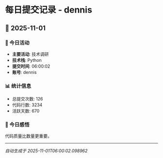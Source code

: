 # 每日提交记录 - dennis

## 📅 2025-11-01

### 🎯 今日活动
- **主要活动**: 技术调研
- **技术栈**: Python
- **提交时间**: 06:00:02
- **账号**: dennis

### 📊 统计信息
- 总提交次数: 126
- 代码行数: 3234
- 活跃天数: 670

### 💭 今日感悟
代码质量比数量更重要。

---
*自动生成于 2025-11-01T06:00:02.098962*
